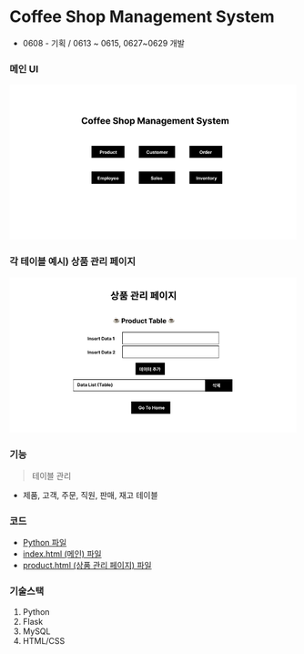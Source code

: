 # Coffee Shop Management System
- 0608 - 기획 / 0613 ~ 0615, 0627~0629 개발

### 메인 UI
![img](./img/Coffee_Shop_Main.png)
### 각 테이블 예시) 상품 관리 페이지
![img](./img/Coffee_Shop_Product.png)

### 기능
> 테이블 관리
- 제품, 고객, 주문, 직원, 판매, 재고 테이블

### 코드
- [Python 파일](https://github.com/sr0020/Coffee_Shop/blob/main/database.py)
- [index.html (메인) 파일](https://github.com/sr0020/Coffee_Shop/tree/main/templates/index.html)
- [product.html (상품 관리 페이지) 파일](https://github.com/sr0020/Coffee_Shop/tree/main/templates/product.html)

### 기술스택
1. Python
2. Flask
3. MySQL
4. HTML/CSS